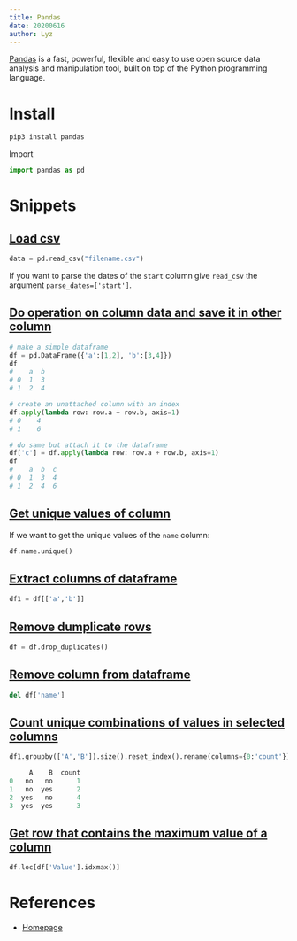 ```yaml
---
title: Pandas
date: 20200616
author: Lyz
---
```


[Pandas](https://pandas.pydata.org/) is a fast, powerful, flexible and easy to
use open source data analysis and manipulation tool, built on top of the Python
programming language.

# Install

```bash
pip3 install pandas
```

Import

```python
import pandas as pd
```


# Snippets

## [Load csv](https://www.shanelynn.ie/python-pandas-read_csv-load-data-from-csv-files/)

```python
data = pd.read_csv("filename.csv")
```

If you want to parse the dates of the `start` column give `read_csv` the
argument `parse_dates=['start']`.

## [Do operation on column data and save it in other column](https://stackoverflow.com/questions/26886653/pandas-create-new-column-based-on-values-from-other-columns-apply-a-function-o)

```python
# make a simple dataframe
df = pd.DataFrame({'a':[1,2], 'b':[3,4]})
df
#    a  b
# 0  1  3
# 1  2  4

# create an unattached column with an index
df.apply(lambda row: row.a + row.b, axis=1)
# 0    4
# 1    6

# do same but attach it to the dataframe
df['c'] = df.apply(lambda row: row.a + row.b, axis=1)
df
#    a  b  c
# 0  1  3  4
# 1  2  4  6
```
## [Get unique values of column](https://chrisalbon.com/python/data_wrangling/pandas_list_unique_values_in_column/)

If we want to get the unique values of the `name` column:

```python
df.name.unique()
```

## [Extract columns of dataframe](https://stackoverflow.com/questions/11285613/selecting-multiple-columns-in-a-pandas-dataframe)
```python
df1 = df[['a','b']]
```
## [Remove dumplicate rows](https://jamesrledoux.com/code/drop_duplicates)

```python
df = df.drop_duplicates()
```

## [Remove column from dataframe](https://stackoverflow.com/questions/13411544/delete-column-from-pandas-dataframe)

```python
del df['name']
```

## [Count unique combinations of values in selected columns](https://stackoverflow.com/questions/35268817/unique-combinations-of-values-in-selected-columns-in-pandas-data-frame-and-count)

```python
df1.groupby(['A','B']).size().reset_index().rename(columns={0:'count'})

     A    B  count
0   no   no      1
1   no  yes      2
2  yes   no      4
3  yes  yes      3
```
## [Get row that contains the maximum value of a column](https://stackoverflow.com/questions/15741759/find-maximum-value-of-a-column-and-return-the-corresponding-row-values-using-pan)
```python
df.loc[df['Value'].idxmax()]
```

# References

* [Homepage](https://pandas.pydata.org/)

